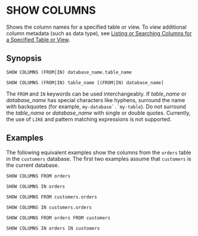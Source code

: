 # SHOW COLUMNS<a name="show-columns"></a>

Shows the column names for a specified table or view\. To view additional column metadata \(such as data type\), see [Listing or Searching Columns for a Specified Table or View](querying-glue-catalog.md#querying-glue-catalog-listing-columns)\.

## Synopsis<a name="synopsis"></a>

```
SHOW COLUMNS (FROM|IN) database_name.table_name
```

```
SHOW COLUMNS (FROM|IN) table_name [(FROM|IN) database_name]
```

The `FROM` and `IN` keywords can be used interchangeably\. If *table\_name* or *database\_name* has special characters like hyphens, surround the name with backquotes \(for example, ``my-database`.`my-table``\)\. Do not surround the *table\_name* or *database\_name* with single or double quotes\. Currently, the use of `LIKE` and pattern matching expressions is not supported\.

## Examples<a name="examples"></a>

The following equivalent examples show the columns from the `orders` table in the `customers` database\. The first two examples assume that `customers` is the current database\.

```
SHOW COLUMNS FROM orders
```

```
SHOW COLUMNS IN orders
```

```
SHOW COLUMNS FROM customers.orders
```

```
SHOW COLUMNS IN customers.orders
```

```
SHOW COLUMNS FROM orders FROM customers
```

```
SHOW COLUMNS IN orders IN customers
```